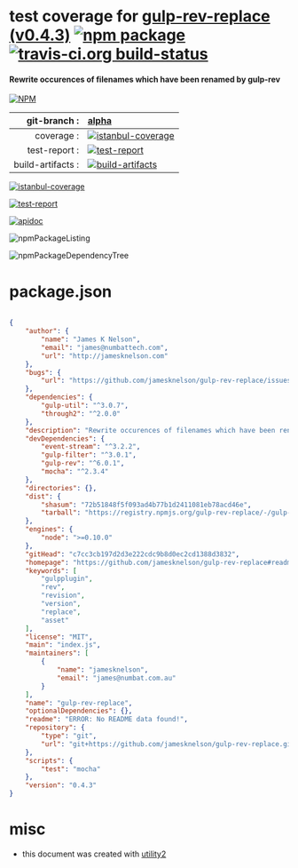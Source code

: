 # test coverage for  [gulp-rev-replace (v0.4.3)](https://github.com/jamesknelson/gulp-rev-replace#readme)  [![npm package](https://img.shields.io/npm/v/npmtest-gulp-rev-replace.svg?style=flat-square)](https://www.npmjs.org/package/npmtest-gulp-rev-replace) [![travis-ci.org build-status](https://api.travis-ci.org/npmtest/node-npmtest-gulp-rev-replace.svg)](https://travis-ci.org/npmtest/node-npmtest-gulp-rev-replace)
#### Rewrite occurences of filenames which have been renamed by gulp-rev

[![NPM](https://nodei.co/npm/gulp-rev-replace.png?downloads=true)](https://www.npmjs.com/package/gulp-rev-replace)

| git-branch : | [alpha](https://github.com/npmtest/node-npmtest-gulp-rev-replace/tree/alpha)|
|--:|:--|
| coverage : | [![istanbul-coverage](https://npmtest.github.io/node-npmtest-gulp-rev-replace/build/coverage.badge.svg)](https://npmtest.github.io/node-npmtest-gulp-rev-replace/build/coverage.html/index.html)|
| test-report : | [![test-report](https://npmtest.github.io/node-npmtest-gulp-rev-replace/build/test-report.badge.svg)](https://npmtest.github.io/node-npmtest-gulp-rev-replace/build/test-report.html)|
| build-artifacts : | [![build-artifacts](https://npmtest.github.io/node-npmtest-gulp-rev-replace/glyphicons_144_folder_open.png)](https://github.com/npmtest/node-npmtest-gulp-rev-replace/tree/gh-pages/build)|

[![istanbul-coverage](https://npmtest.github.io/node-npmtest-gulp-rev-replace/build/screenCapture.buildCustomOrg.browser.coverage.html.png)](https://npmtest.github.io/node-npmtest-gulp-rev-replace/build/coverage.html/index.html)

[![test-report](https://npmtest.github.io/node-npmtest-gulp-rev-replace/build/screenCapture.buildCustomOrg.browser.%252Fhome%252Ftravis%252Fbuild%252Fnpmtest%252Fnode-npmtest-gulp-rev-replace%252Ftmp%252Fbuild%252Ftest-report.html.png)](https://npmtest.github.io/node-npmtest-gulp-rev-replace/build/test-report.html)

[![apidoc](https://npmdoc.github.io/node-npmdoc-gulp-rev-replace/build/screenCapture.buildApidoc.browser.%252Fhome%252Ftravis%252Fbuild%252Fnpmdoc%252Fnode-npmdoc-gulp-rev-replace%252Ftmp%252Fbuild%252Fapidoc.html.png)](https://npmdoc.github.io/node-npmdoc-gulp-rev-replace/build/apidoc.html)

![npmPackageListing](https://npmtest.github.io/node-npmtest-gulp-rev-replace/build/screenCapture.npmPackageListing.svg)

![npmPackageDependencyTree](https://npmtest.github.io/node-npmtest-gulp-rev-replace/build/screenCapture.npmPackageDependencyTree.svg)



# package.json

```json

{
    "author": {
        "name": "James K Nelson",
        "email": "james@numbattech.com",
        "url": "http://jamesknelson.com"
    },
    "bugs": {
        "url": "https://github.com/jamesknelson/gulp-rev-replace/issues"
    },
    "dependencies": {
        "gulp-util": "^3.0.7",
        "through2": "^2.0.0"
    },
    "description": "Rewrite occurences of filenames which have been renamed by gulp-rev",
    "devDependencies": {
        "event-stream": "^3.2.2",
        "gulp-filter": "^3.0.1",
        "gulp-rev": "^6.0.1",
        "mocha": "^2.3.4"
    },
    "directories": {},
    "dist": {
        "shasum": "72b51848f5f093ad4b77b1d2411081eb78acd46e",
        "tarball": "https://registry.npmjs.org/gulp-rev-replace/-/gulp-rev-replace-0.4.3.tgz"
    },
    "engines": {
        "node": ">=0.10.0"
    },
    "gitHead": "c7cc3cb197d2d3e222cdc9b8d0ec2cd1388d3832",
    "homepage": "https://github.com/jamesknelson/gulp-rev-replace#readme",
    "keywords": [
        "gulpplugin",
        "rev",
        "revision",
        "version",
        "replace",
        "asset"
    ],
    "license": "MIT",
    "main": "index.js",
    "maintainers": [
        {
            "name": "jamesknelson",
            "email": "james@numbat.com.au"
        }
    ],
    "name": "gulp-rev-replace",
    "optionalDependencies": {},
    "readme": "ERROR: No README data found!",
    "repository": {
        "type": "git",
        "url": "git+https://github.com/jamesknelson/gulp-rev-replace.git"
    },
    "scripts": {
        "test": "mocha"
    },
    "version": "0.4.3"
}
```



# misc
- this document was created with [utility2](https://github.com/kaizhu256/node-utility2)

